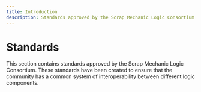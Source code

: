 ```yaml
---
title: Introduction
description: Standards approved by the Scrap Mechanic Logic Consortium
---
```


# Standards

This section contains standards approved by the Scrap Mechanic Logic Consortium. These standards have been created to ensure that the community has a common system of interoperability between different logic components.